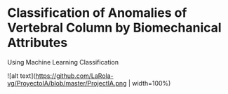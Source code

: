# Classification of Anomalies of Vertebral Column by Biomechanical Attributes
Using Machine Learning Classification

![alt text](https://github.com/LaRola-vg/ProyectoIA/blob/master/ProjectIA.png | width=100%)